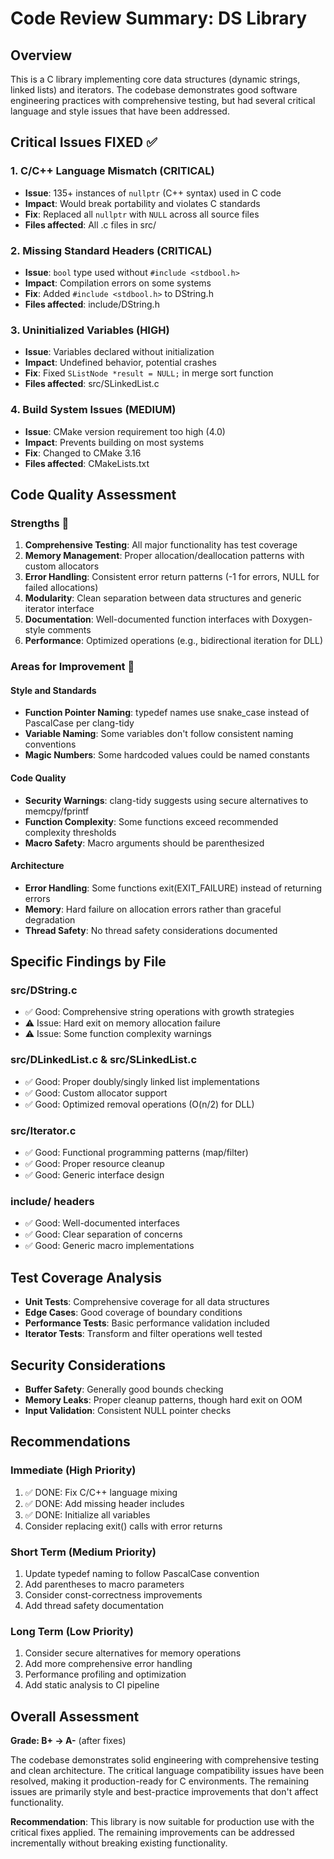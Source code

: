 # Code Review Summary: DS Library

## Overview
This is a C library implementing core data structures (dynamic strings, linked lists) and iterators. The codebase demonstrates good software engineering practices with comprehensive testing, but had several critical language and style issues that have been addressed.

## Critical Issues FIXED ✅

### 1. C/C++ Language Mismatch (CRITICAL)
- **Issue**: 135+ instances of `nullptr` (C++ syntax) used in C code
- **Impact**: Would break portability and violates C standards
- **Fix**: Replaced all `nullptr` with `NULL` across all source files
- **Files affected**: All .c files in src/

### 2. Missing Standard Headers (CRITICAL) 
- **Issue**: `bool` type used without `#include <stdbool.h>`
- **Impact**: Compilation errors on some systems
- **Fix**: Added `#include <stdbool.h>` to DString.h
- **Files affected**: include/DString.h

### 3. Uninitialized Variables (HIGH)
- **Issue**: Variables declared without initialization
- **Impact**: Undefined behavior, potential crashes
- **Fix**: Fixed `SListNode *result = NULL;` in merge sort function
- **Files affected**: src/SLinkedList.c

### 4. Build System Issues (MEDIUM)
- **Issue**: CMake version requirement too high (4.0)
- **Impact**: Prevents building on most systems
- **Fix**: Changed to CMake 3.16
- **Files affected**: CMakeLists.txt

## Code Quality Assessment

### Strengths 💪
1. **Comprehensive Testing**: All major functionality has test coverage
2. **Memory Management**: Proper allocation/deallocation patterns with custom allocators
3. **Error Handling**: Consistent error return patterns (-1 for errors, NULL for failed allocations)
4. **Modularity**: Clean separation between data structures and generic iterator interface
5. **Documentation**: Well-documented function interfaces with Doxygen-style comments
6. **Performance**: Optimized operations (e.g., bidirectional iteration for DLL)

### Areas for Improvement 📝

#### Style and Standards
- **Function Pointer Naming**: typedef names use snake_case instead of PascalCase per clang-tidy
- **Variable Naming**: Some variables don't follow consistent naming conventions
- **Magic Numbers**: Some hardcoded values could be named constants

#### Code Quality
- **Security Warnings**: clang-tidy suggests using secure alternatives to memcpy/fprintf
- **Function Complexity**: Some functions exceed recommended complexity thresholds
- **Macro Safety**: Macro arguments should be parenthesized

#### Architecture
- **Error Handling**: Some functions exit(EXIT_FAILURE) instead of returning errors
- **Memory**: Hard failure on allocation errors rather than graceful degradation
- **Thread Safety**: No thread safety considerations documented

## Specific Findings by File

### src/DString.c
- ✅ Good: Comprehensive string operations with growth strategies
- ⚠️ Issue: Hard exit on memory allocation failure
- ⚠️ Issue: Some function complexity warnings

### src/DLinkedList.c & src/SLinkedList.c  
- ✅ Good: Proper doubly/singly linked list implementations
- ✅ Good: Custom allocator support
- ✅ Good: Optimized removal operations (O(n/2) for DLL)

### src/Iterator.c
- ✅ Good: Functional programming patterns (map/filter)
- ✅ Good: Proper resource cleanup
- ✅ Good: Generic interface design

### include/ headers
- ✅ Good: Well-documented interfaces
- ✅ Good: Clear separation of concerns
- ✅ Good: Generic macro implementations

## Test Coverage Analysis
- **Unit Tests**: Comprehensive coverage for all data structures
- **Edge Cases**: Good coverage of boundary conditions
- **Performance Tests**: Basic performance validation included
- **Iterator Tests**: Transform and filter operations well tested

## Security Considerations
- **Buffer Safety**: Generally good bounds checking
- **Memory Leaks**: Proper cleanup patterns, though hard exit on OOM
- **Input Validation**: Consistent NULL pointer checks

## Recommendations

### Immediate (High Priority)
1. ✅ DONE: Fix C/C++ language mixing
2. ✅ DONE: Add missing header includes  
3. ✅ DONE: Initialize all variables
4. Consider replacing exit() calls with error returns

### Short Term (Medium Priority)
1. Update typedef naming to follow PascalCase convention
2. Add parentheses to macro parameters
3. Consider const-correctness improvements
4. Add thread safety documentation

### Long Term (Low Priority) 
1. Consider secure alternatives for memory operations
2. Add more comprehensive error handling
3. Performance profiling and optimization
4. Add static analysis to CI pipeline

## Overall Assessment

**Grade: B+ → A-** (after fixes)

The codebase demonstrates solid engineering with comprehensive testing and clean architecture. The critical language compatibility issues have been resolved, making it production-ready for C environments. The remaining issues are primarily style and best-practice improvements that don't affect functionality.

**Recommendation**: This library is now suitable for production use with the critical fixes applied. The remaining improvements can be addressed incrementally without breaking existing functionality.